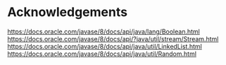 # Acknowledgements
https://docs.oracle.com/javase/8/docs/api/java/lang/Boolean.html
https://docs.oracle.com/javase/8/docs/api/?java/util/stream/Stream.html
https://docs.oracle.com/javase/8/docs/api/java/util/LinkedList.html
https://docs.oracle.com/javase/8/docs/api/java/util/Random.html
